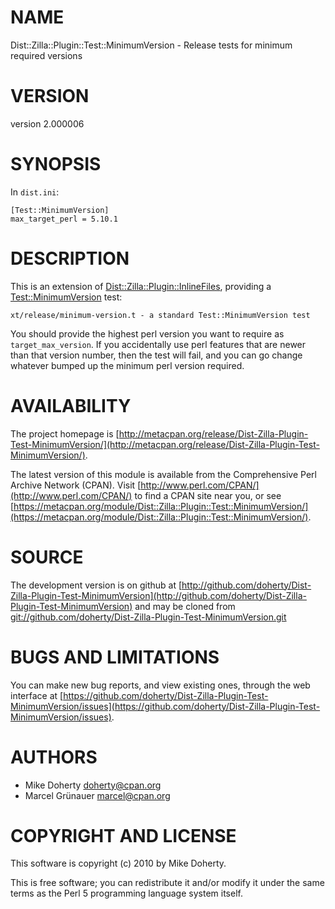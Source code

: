 # NAME

Dist::Zilla::Plugin::Test::MinimumVersion - Release tests for minimum required versions

# VERSION

version 2.000006

# SYNOPSIS

In `dist.ini`:

    [Test::MinimumVersion]
    max_target_perl = 5.10.1

# DESCRIPTION

This is an extension of [Dist::Zilla::Plugin::InlineFiles](https://metacpan.org/pod/Dist::Zilla::Plugin::InlineFiles), providing a
[Test::MinimumVersion](https://metacpan.org/pod/Test::MinimumVersion) test:

    xt/release/minimum-version.t - a standard Test::MinimumVersion test

You should provide the highest perl version you want to require as
`target_max_version`. If you accidentally use perl features that are newer
than that version number, then the test will fail, and you can go change
whatever bumped up the minimum perl version required.

# AVAILABILITY

The project homepage is [http://metacpan.org/release/Dist-Zilla-Plugin-Test-MinimumVersion/](http://metacpan.org/release/Dist-Zilla-Plugin-Test-MinimumVersion/).

The latest version of this module is available from the Comprehensive Perl
Archive Network (CPAN). Visit [http://www.perl.com/CPAN/](http://www.perl.com/CPAN/) to find a CPAN
site near you, or see [https://metacpan.org/module/Dist::Zilla::Plugin::Test::MinimumVersion/](https://metacpan.org/module/Dist::Zilla::Plugin::Test::MinimumVersion/).

# SOURCE

The development version is on github at [http://github.com/doherty/Dist-Zilla-Plugin-Test-MinimumVersion](http://github.com/doherty/Dist-Zilla-Plugin-Test-MinimumVersion)
and may be cloned from [git://github.com/doherty/Dist-Zilla-Plugin-Test-MinimumVersion.git](git://github.com/doherty/Dist-Zilla-Plugin-Test-MinimumVersion.git)

# BUGS AND LIMITATIONS

You can make new bug reports, and view existing ones, through the
web interface at [https://github.com/doherty/Dist-Zilla-Plugin-Test-MinimumVersion/issues](https://github.com/doherty/Dist-Zilla-Plugin-Test-MinimumVersion/issues).

# AUTHORS

- Mike Doherty <doherty@cpan.org>
- Marcel Grünauer <marcel@cpan.org>

# COPYRIGHT AND LICENSE

This software is copyright (c) 2010 by Mike Doherty.

This is free software; you can redistribute it and/or modify it under
the same terms as the Perl 5 programming language system itself.
